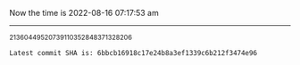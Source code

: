 Now the time is 2022-08-16 07:17:53 am

---

<small>21360449520739110352848371328206</small>

```txt
Latest commit SHA is: 6bbcb16918c17e24b8a3ef1339c6b212f3474e96
```
